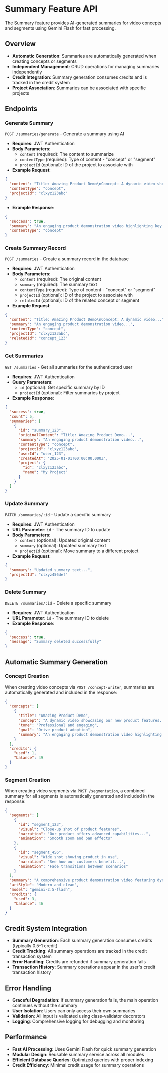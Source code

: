 # Summary Feature API

The Summary feature provides AI-generated summaries for video concepts and segments using Gemini Flash for fast processing.

## Overview

- **Automatic Generation**: Summaries are automatically generated when creating concepts or segments
- **Independent Management**: CRUD operations for managing summaries independently
- **Credit Integration**: Summary generation consumes credits and is tracked in the credit system
- **Project Association**: Summaries can be associated with specific projects

## Endpoints

### Generate Summary

`POST /summaries/generate` - Generate a summary using AI

- **Requires**: JWT Authentication
- **Body Parameters**:
  - `content` (required): The content to summarize
  - `contentType` (required): Type of content - "concept" or "segment"
  - `projectId` (optional): ID of the project to associate with
- **Example Request**:

```json
{
  "content": "Title: Amazing Product Demo\nConcept: A dynamic video showcasing our new product features...",
  "contentType": "concept",
  "projectId": "clxyz123abc"
}
```

- **Example Response**:

```json
{
  "success": true,
  "summary": "An engaging product demonstration video highlighting key features and benefits...",
  "contentType": "concept"
}
```

### Create Summary Record

`POST /summaries` - Create a summary record in the database

- **Requires**: JWT Authentication
- **Body Parameters**:
  - `content` (required): The original content
  - `summary` (required): The summary text
  - `contentType` (required): Type of content - "concept" or "segment"
  - `projectId` (optional): ID of the project to associate with
  - `relatedId` (optional): ID of the related concept or segment
- **Example Request**:

```json
{
  "content": "Title: Amazing Product Demo\nConcept: A dynamic video...",
  "summary": "An engaging product demonstration video...",
  "contentType": "concept",
  "projectId": "clxyz123abc",
  "relatedId": "concept_123"
}
```

### Get Summaries

`GET /summaries` - Get all summaries for the authenticated user

- **Requires**: JWT Authentication
- **Query Parameters**:
  - `id` (optional): Get specific summary by ID
  - `projectId` (optional): Filter summaries by project
- **Example Response**:

```json
{
  "success": true,
  "count": 5,
  "summaries": [
    {
      "id": "summary_123",
      "originalContent": "Title: Amazing Product Demo...",
      "summary": "An engaging product demonstration video...",
      "contentType": "concept",
      "projectId": "clxyz123abc",
      "userId": "user_123",
      "createdAt": "2025-01-01T00:00:00.000Z",
      "project": {
        "id": "clxyz123abc",
        "name": "My Project"
      }
    }
  ]
}
```

### Update Summary

`PATCH /summaries/:id` - Update a specific summary

- **Requires**: JWT Authentication
- **URL Parameter**: `id` - The summary ID to update
- **Body Parameters**:
  - `content` (optional): Updated original content
  - `summary` (optional): Updated summary text
  - `projectId` (optional): Move summary to a different project
- **Example Request**:

```json
{
  "summary": "Updated summary text...",
  "projectId": "clxyz456def"
}
```

### Delete Summary

`DELETE /summaries/:id` - Delete a specific summary

- **Requires**: JWT Authentication
- **URL Parameter**: `id` - The summary ID to delete
- **Example Response**:

```json
{
  "success": true,
  "message": "Summary deleted successfully"
}
```

## Automatic Summary Generation

### Concept Creation

When creating video concepts via `POST /concept-writer`, summaries are automatically generated and included in the response:

```json
{
  "concepts": [
    {
      "title": "Amazing Product Demo",
      "concept": "A dynamic video showcasing our new product features...",
      "tone": "Professional and engaging",
      "goal": "Drive product adoption",
      "summary": "An engaging product demonstration video highlighting key features and benefits..."
    }
  ],
  "credits": {
    "used": 1,
    "balance": 49
  }
}
```

### Segment Creation

When creating video segments via `POST /segmentation`, a combined summary for all segments is automatically generated and included in the response:

```json
{
  "segments": [
    {
      "id": "segment_123",
      "visual": "Close-up shot of product features",
      "narration": "Our product offers advanced capabilities...",
      "animation": "Smooth zoom and pan effects"
    },
    {
      "id": "segment_456",
      "visual": "Wide shot showing product in use",
      "narration": "See how our customers benefit...",
      "animation": "Fade transitions between scenarios"
    }
  ],
  "summary": "A comprehensive product demonstration video featuring dynamic visual transitions, customer testimonials, and smooth animations that showcase key features and benefits",
  "artStyle": "Modern and clean",
  "model": "gemini-2.5-flash",
  "credits": {
    "used": 3,
    "balance": 46
  }
}
```

## Credit System Integration

- **Summary Generation**: Each summary generation consumes credits (typically 0.5-1 credit)
- **Credit Tracking**: All summary operations are tracked in the credit transaction system
- **Error Handling**: Credits are refunded if summary generation fails
- **Transaction History**: Summary operations appear in the user's credit transaction history

## Error Handling

- **Graceful Degradation**: If summary generation fails, the main operation continues without the summary
- **User Isolation**: Users can only access their own summaries
- **Validation**: All input is validated using class-validator decorators
- **Logging**: Comprehensive logging for debugging and monitoring

## Performance

- **Fast AI Processing**: Uses Gemini Flash for quick summary generation
- **Modular Design**: Reusable summary service across all modules
- **Efficient Database Queries**: Optimized queries with proper indexing
- **Credit Efficiency**: Minimal credit usage for summary operations
